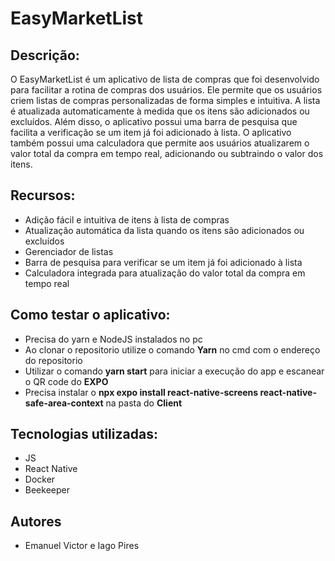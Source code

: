# EasyMarketList
## Descrição:

O EasyMarketList é um aplicativo de lista de compras que foi desenvolvido para facilitar a rotina de compras dos usuários. Ele permite que os usuários criem listas de compras personalizadas de forma simples e intuitiva. A lista é atualizada automaticamente à medida que os itens são adicionados ou excluídos. Além disso, o aplicativo possui uma barra de pesquisa que facilita a verificação se um item já foi adicionado à lista. O aplicativo também possui uma calculadora que permite aos usuários atualizarem o valor total da compra em tempo real, adicionando ou subtraindo o valor dos itens.

## Recursos:

- Adição fácil e intuitiva de itens à lista de compras
- Atualização automática da lista quando os itens são adicionados ou excluídos
- Gerenciador de listas
- Barra de pesquisa para verificar se um item já foi adicionado à lista
- Calculadora integrada para atualização do valor total da compra em tempo real

## Como testar o aplicativo:

- Precisa do yarn e NodeJS instalados no pc
- Ao clonar o repositorio utilize o comando **Yarn** no cmd com o endereço do repositorio
- Utilizar o comando **yarn start** para iniciar a execução do app e escanear o QR code do **EXPO**
- Precisa instalar o **npx expo install react-native-screens react-native-safe-area-context** na pasta do **Client**

## Tecnologias utilizadas:

- JS
- React Native
- Docker
- Beekeeper

## Autores

- Emanuel Victor e Iago Pires